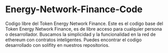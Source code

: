 # Energy-Network-Finance-Code
Codigo libre del Token Energy Network Finance.
Este es el codigo base del Token Energy Network Finance, es de libre acceso para cualquier persona o desarrollador.
Buscamos la simplicidad y la funcionalidad en la red de ethereum con contratos inteligentes. Puedes encontrar el codigo desarrollado con solifity en nuestros repositorios.
